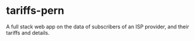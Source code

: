 # tariffs-pern
 A full stack web app on the data of subscribers of an ISP provider, and their tariffs and details. 
